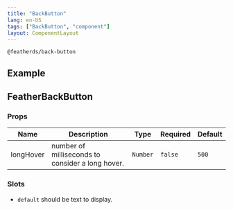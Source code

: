 ```yaml
---
title: "BackButton"
lang: en-US
tags: ["BackButton", "component"]
layout: ComponentLayout
---
```


`@featherds/back-button`

## Example

<BackButton-Examples />

## FeatherBackButton

### Props

| Name      | Description                                      | Type     | Required | Default |
| --------- | ------------------------------------------------ | -------- | -------- | ------- |
| longHover | number of milliseconds to consider a long hover. | `Number` | `false`  | `500`   |

### Slots

- `default` should be text to display.
